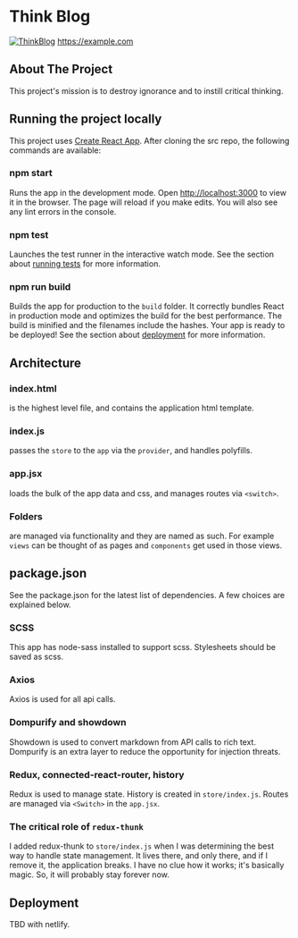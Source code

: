 # Think Blog

[![ThinkBlog](https://octodex.github.com/images/scubatocat.png)](https://example.com)
https://example.com

## **About The Project**
This project's mission is to destroy ignorance and to instill critical thinking.

## **Running the project locally**
This project uses [Create React App](https://github.com/facebook/create-react-app).
After cloning the src repo, the following commands are available:

### npm start
Runs the app in the development mode.
Open [http://localhost:3000](http://localhost:3000) to view it in the browser.
The page will reload if you make edits.
You will also see any lint errors in the console.

### npm test
Launches the test runner in the interactive watch mode.
See the section about [running tests](https://facebook.github.io/create-react-app/docs/running-tests) for more information.

### npm run build
Builds the app for production to the `build` folder.
It correctly bundles React in production mode and optimizes the build for the best performance.
The build is minified and the filenames include the hashes.
Your app is ready to be deployed!
See the section about [deployment](https://facebook.github.io/create-react-app/docs/deployment) for more information.

## **Architecture**
### index.html 
is the highest level file, and contains the application html template.
### index.js 
passes the `store` to the `app` via the `provider`, and handles polyfills.
### app.jsx 
loads the bulk of the app data and css, and manages routes via `<switch>`.
### Folders 
are managed via functionality and they are named as such.  For example `views` can be thought of as pages and `components` get used in those views. 

## **package.json**
See the package.json for the latest list of dependencies.  A few choices are explained below.

### SCSS
This app has node-sass installed to support scss.  Stylesheets should be saved as scss.

### Axios
Axios is used for all api calls.

### Dompurify and showdown
Showdown is used to convert markdown from API calls to rich text.  Dompurify is an extra layer to reduce the opportunity for injection threats.

### Redux, connected-react-router, history
Redux is used to manage state.  History is created in `store/index.js`.  Routes are managed via `<Switch>` in the `app.jsx`.

### The critical role of `redux-thunk` 
I added redux-thunk to `store/index.js` when I was determining the best way to handle state management.  It lives there, and only there, and if I remove it, the application breaks.  I have no clue how it works; it's basically magic. So, it will probably stay forever now.

## Deployment
TBD with netlify.
